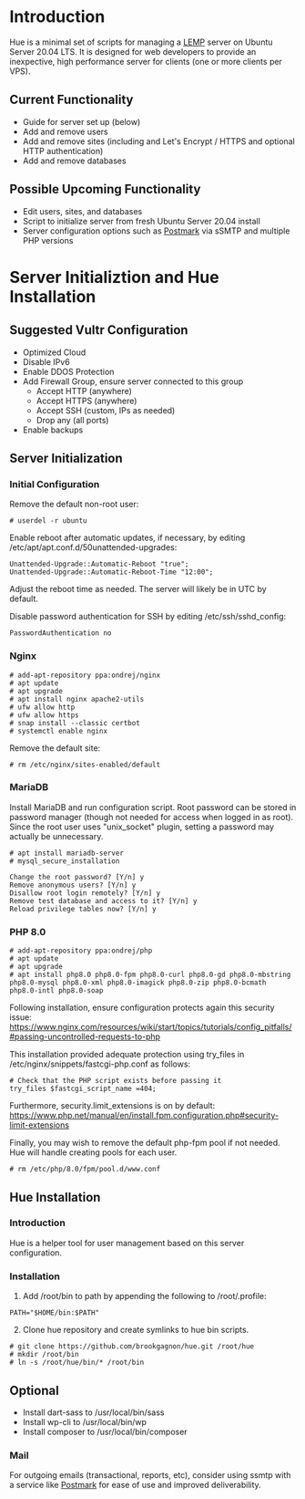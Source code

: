 # Introduction

Hue is a minimal set of scripts for managing a [LEMP](https://lemp.io/) server on Ubuntu Server 20.04 LTS. It is designed for web developers to provide an inexpective, high performance server for clients (one or more clients per VPS).

## Current Functionality

* Guide for server set up (below)
* Add and remove users
* Add and remove sites (including and Let's Encrypt / HTTPS and optional HTTP authentication)
* Add and remove databases

## Possible Upcoming Functionality

* Edit users, sites, and databases
* Script to initialize server from fresh Ubuntu Server 20.04 install
* Server configuration options such as [Postmark](https://postmarkapp.com/) via sSMTP and multiple PHP versions

# Server Initializtion and Hue Installation

## Suggested Vultr Configuration

* Optimized Cloud
* Disable IPv6
* Enable DDOS Protection
* Add Firewall Group, ensure server connected to this group
  * Accept HTTP (anywhere)
  * Accept HTTPS (anywhere)
  * Accept SSH (custom, IPs as needed)
  * Drop any (all ports) 
* Enable backups

## Server Initialization

### Initial Configuration

Remove the default non-root user:

```
# userdel -r ubuntu
```

Enable reboot after automatic updates, if necessary, by editing /etc/apt/apt.conf.d/50unattended-upgrades:

```
Unattended-Upgrade::Automatic-Reboot "true";
Unattended-Upgrade::Automatic-Reboot-Time "12:00";
```

Adjust the reboot time as needed. The server will likely be in UTC by default.

Disable password authentication for SSH by editing /etc/ssh/sshd_config:

```
PasswordAuthentication no
```

### Nginx

```
# add-apt-repository ppa:ondrej/nginx
# apt update
# apt upgrade
# apt install nginx apache2-utils
# ufw allow http
# ufw allow https
# snap install --classic certbot
# systemctl enable nginx
```

Remove the default site:

```
# rm /etc/nginx/sites-enabled/default
```

### MariaDB

Install MariaDB and run configuration script. Root password can be stored in password manager (though not needed for access when logged in as root). Since the root user uses "unix_socket" plugin, setting a password may actually be unnecessary.

```
# apt install mariadb-server
# mysql_secure_installation

Change the root password? [Y/n] y
Remove anonymous users? [Y/n] y
Disallow root login remotely? [Y/n] y
Remove test database and access to it? [Y/n] y
Reload privilege tables now? [Y/n] y
```

### PHP 8.0

```
# add-apt-repository ppa:ondrej/php
# apt update
# apt upgrade
# apt install php8.0 php8.0-fpm php8.0-curl php8.0-gd php8.0-mbstring php8.0-mysql php8.0-xml php8.0-imagick php8.0-zip php8.0-bcmath php8.0-intl php8.0-soap
```

Following installation, ensure configuration protects again this security issue:
https://www.nginx.com/resources/wiki/start/topics/tutorials/config_pitfalls/#passing-uncontrolled-requests-to-php

This installation provided adequate protection using try_files in /etc/nginx/snippets/fastcgi-php.conf as follows:

```
# Check that the PHP script exists before passing it
try_files $fastcgi_script_name =404;
```

Furthermore, security.limit_extensions is on by default:  
https://www.php.net/manual/en/install.fpm.configuration.php#security-limit-extensions

Finally, you may wish to remove the default php-fpm pool if not needed. Hue will handle creating pools for each user.

```
# rm /etc/php/8.0/fpm/pool.d/www.conf
```

## Hue Installation

### Introduction

Hue is a helper tool for user management based on this server configuration.

### Installation

1. Add /root/bin to path by appending the following to /root/.profile:

```
PATH="$HOME/bin:$PATH"
```

2. Clone hue repository and create symlinks to hue bin scripts.

```
# git clone https://github.com/brookgagnon/hue.git /root/hue
# mkdir /root/bin
# ln -s /root/hue/bin/* /root/bin
```

## Optional

* Install dart-sass to /usr/local/bin/sass
* Install wp-cli to /usr/local/bin/wp
* Install composer to /usr/local/bin/composer

### Mail

For outgoing emails (transactional, reports, etc), consider using ssmtp with a service like [Postmark](https://postmarkapp.com/) for ease of use and improved deliverability.
